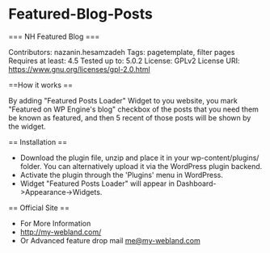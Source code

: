 # Featured-Blog-Posts
=== NH Featured Blog ===

Contributors: nazanin.hesamzadeh
Tags: pagetemplate, filter pages
Requires at least: 4.5
Tested up to: 5.0.2
License: GPLv2
License URI: https://www.gnu.org/licenses/gpl-2.0.html

==How it works ==

By adding "Featured Posts Loader" Widget to you website, you mark "Featured on WP Engine's blog" checkbox of the posts that you need them be known as featured, and then 5 recent of those posts will be shown by the widget.

== Installation ==

* Download the plugin file, unzip and place it in your wp-content/plugins/ folder. You can alternatively upload it via the WordPress plugin backend.
* Activate the plugin through the 'Plugins' menu in WordPress.
* Widget "Featured Posts Loader" will appear in Dashboard->Appearance->Widgets.

== Official Site ==

* For More Information
* http://my-webland.com/
* Or Advanced feature drop mail me@my-webland.com

